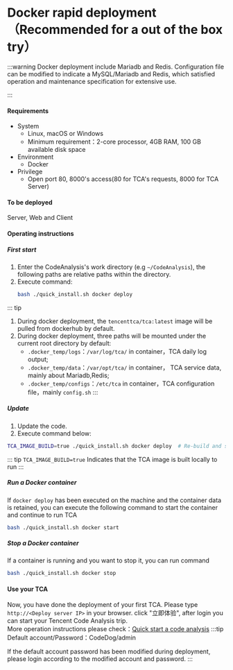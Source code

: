 # Docker rapid deployment（Recommended for a out of the box try）

:::warning
Docker deployment include Mariadb and Redis. Configuration file can be modified to indicate a MySQL/Mariadb and Redis, which satisfied operation and maintenance specification for extensive use.

:::

#### Requirements

- System
  - Linux, macOS or Windows
  - Minimum requirement：2-core processor, 4GB RAM, 100 GB available disk space
- Environment
  - Docker
- Privilege
  - Open port 80, 8000's access(80 for TCA's requests, 8000 for TCA Server)

#### To be deployed
Server, Web and Client

#### Operating instructions
##### First start

1. Enter the CodeAnalysis's work directory (e.g ``~/CodeAnalysis``), the following paths are relative paths within the directory.
2. Execute command:
    ```bash
    bash ./quick_install.sh docker deploy
    ```
::: tip
1. During docker deployment, the ``tencenttca/tca:latest`` image will be pulled from dockerhub by default.
2. During docker deployment, three paths will be mounted under the current root directory by default:
   - `.docker_temp/logs`：`/var/log/tca/` in container，TCA daily log output;
   - `.docker_temp/data`：`/var/opt/tca/` in container， TCA service data, mainly about Mariadb,Redis;
   - `.docker_temp/configs`：``/etc/tca`` in container，TCA configuration file，mainly `config.sh`
:::

##### Update
1. Update the code.
2. Execute command below:
```bash
TCA_IMAGE_BUILD=true ./quick_install.sh docker deploy  # Re-build and start TCA Container
```
::: tip
`TCA_IMAGE_BUILD=true` Indicates that the TCA image is built locally to run
:::



##### Run a Docker container
If `docker deploy` has been executed on the machine and the container data is retained, you can execute the following command to start the container and continue to run TCA

```bash
bash ./quick_install.sh docker start
```

##### Stop a Docker container
If a container is running and you want to stop it, you can run command

```bash
bash ./quick_install.sh docker stop
```

#### Use your TCA
Now, you have done the deployment of your first TCA. Please type `http://<Deploy server IP>` in your browser. click "立即体验", after login you can start your Tencent Code Analysis trip.  
More operation instructions please check：[Quick start a code analysis](../guide/快速入门/快速启动一次代码分析.md)
:::tip
Default account/Password：CodeDog/admin

If the default account password has been modified during deployment, please login according to the modified account and password.
:::

